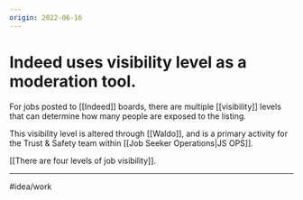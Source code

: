 ```yaml
---
origin: 2022-06-16
---
```

# Indeed uses visibility level as a moderation tool. 
For jobs posted to [[Indeed]] boards, there are multiple [[visibility]] levels that can determine how many people are exposed to the listing.  

This visibility level is altered through [[Waldo]], and is a primary activity for the Trust & Safety team within [[Job Seeker Operations|JS OPS]]. 

[[There are four levels of job visibility]]. 

---
#idea/work